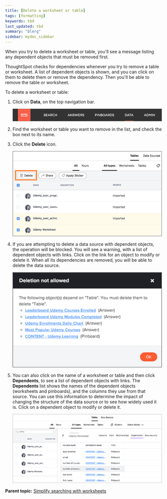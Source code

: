 ```yaml
---
title: [Delete a worksheet or table]
tags: [formatting]
keywords: tbd
last_updated: tbd
summary: "blerg"
sidebar: mydoc_sidebar
---
```

When you try to delete a worksheet or table, you'll see a message listing any dependent objects that must be removed first.

ThoughtSpot checks for dependencies whenever you try to remove a table or worksheet. A list of dependent objects is shown, and you can click on them to delete them or remove the dependency. Then you'll be able to remove the table or worksheet.

To delete a worksheet or table:

1.   Click on **Data**, on the top navigation bar.

     ![](../../shared/conrefs/../../images/data_icon.png "Data")

2.   Find the worksheet or table you want to remove in the list, and check the box next to its name.
3.   Click the **Delete** icon.

     ![](../../images/delete_object.png "The Delete icon")

4.   If you are attempting to delete a data source with dependent objects, the operation will be blocked. You will see a warning, with a list of dependent objects with links. Click on the link for an object to modify or delete it. When all its dependencies are removed, you will be able to delete the data source.

     ![](../../images/dependency_warning_with_links.png "Dependent objects warning")

5.   You can also click on the name of a worksheet or table and then click **Dependents**, to see a list of dependent objects with links. The **Dependents** list shows the names of the dependent objects (worksheets and pinboards), and the columns they use from that source. You can use this information to determine the impact of changing the structure of the data source or to see how widely used it is. Click on a dependent object to modify or delete it.

     ![](../../images/dependents.png "Dependent objects message")


**Parent topic:** [Simplify searching with worksheets](../../admin/worksheets/about_worksheets.html)

